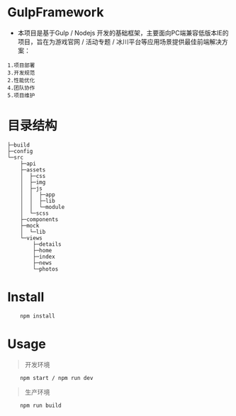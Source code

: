 # GulpFramework

* 本项目是基于Gulp / Nodejs 开发的基础框架，主要面向PC端兼容低版本IE的项目，旨在为游戏官网 / 活动专题 / 冰川平台等应用场景提供最佳前端解决方案：

```
1.项目部署
3.开发规范
2.性能优化
4.团队协作
5.项目维护
```

# 目录结构
```
├─build
├─config
└─src
    ├─api
    ├─assets
    │  ├─css
    │  ├─img
    │  ├─js
    │  │  ├─app
    │  │  ├─lib
    │  │  └─module
    │  └─scss
    ├─components
    ├─mock
    │  └─lib
    └─views
        ├─details
        ├─home
        ├─index
        ├─news
        └─photos
```

# Install
```
    npm install
```
# Usage

> 开发环境
```
    npm start / npm run dev
``` 

> 生产环境
```
    npm run build
```